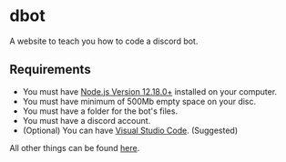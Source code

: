 # dbot
A website to teach you how to code a discord bot.

## Requirements
- You must have [Node.js Version 12.18.0+](https://nodejs.org/en/download/ "Node.js") installed on your computer.
- You must have minimum of 500Mb empty space on your disc.
- You must have a folder for the bot's files.
- You must have a discord account.
- (Optional) You can have [Visual Studio Code](https://code.visualstudio.com/download "VS Code"). (Suggested)

All other things can be found [here](https://coolfan-9344.github.io/dbot).
